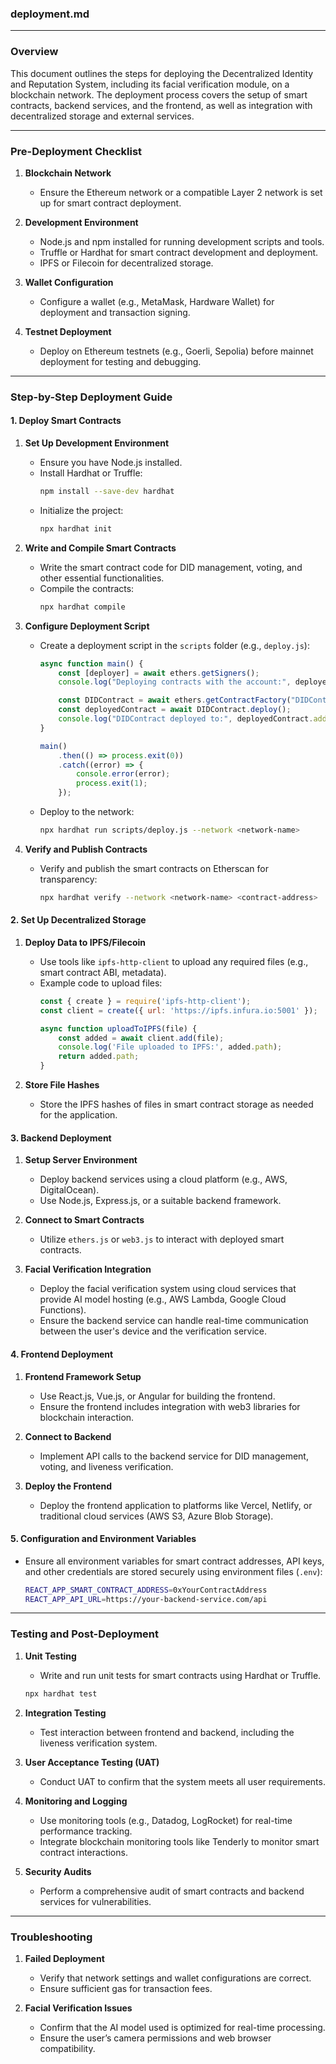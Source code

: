 ### **deployment.md**

---

### **Overview**  
This document outlines the steps for deploying the Decentralized Identity and Reputation System, including its facial verification module, on a blockchain network. The deployment process covers the setup of smart contracts, backend services, and the frontend, as well as integration with decentralized storage and external services.

---

### **Pre-Deployment Checklist**

1. **Blockchain Network**  
   - Ensure the Ethereum network or a compatible Layer 2 network is set up for smart contract deployment.

2. **Development Environment**  
   - Node.js and npm installed for running development scripts and tools.
   - Truffle or Hardhat for smart contract development and deployment.
   - IPFS or Filecoin for decentralized storage.

3. **Wallet Configuration**  
   - Configure a wallet (e.g., MetaMask, Hardware Wallet) for deployment and transaction signing.

4. **Testnet Deployment**  
   - Deploy on Ethereum testnets (e.g., Goerli, Sepolia) before mainnet deployment for testing and debugging.

---

### **Step-by-Step Deployment Guide**

#### **1. Deploy Smart Contracts**

1. **Set Up Development Environment**
   - Ensure you have Node.js installed.
   - Install Hardhat or Truffle:
     ```bash
     npm install --save-dev hardhat
     ```
   - Initialize the project:
     ```bash
     npx hardhat init
     ```

2. **Write and Compile Smart Contracts**
   - Write the smart contract code for DID management, voting, and other essential functionalities.
   - Compile the contracts:
     ```bash
     npx hardhat compile
     ```

3. **Configure Deployment Script**
   - Create a deployment script in the `scripts` folder (e.g., `deploy.js`):
     ```javascript
     async function main() {
         const [deployer] = await ethers.getSigners();
         console.log("Deploying contracts with the account:", deployer.address);
     
         const DIDContract = await ethers.getContractFactory("DIDContract");
         const deployedContract = await DIDContract.deploy();
         console.log("DIDContract deployed to:", deployedContract.address);
     }
     
     main()
         .then(() => process.exit(0))
         .catch((error) => {
             console.error(error);
             process.exit(1);
         });
     ```
   - Deploy to the network:
     ```bash
     npx hardhat run scripts/deploy.js --network <network-name>
     ```

4. **Verify and Publish Contracts**
   - Verify and publish the smart contracts on Etherscan for transparency:
     ```bash
     npx hardhat verify --network <network-name> <contract-address>
     ```

#### **2. Set Up Decentralized Storage**

1. **Deploy Data to IPFS/Filecoin**
   - Use tools like `ipfs-http-client` to upload any required files (e.g., smart contract ABI, metadata).
   - Example code to upload files:
     ```javascript
     const { create } = require('ipfs-http-client');
     const client = create({ url: 'https://ipfs.infura.io:5001' });
     
     async function uploadToIPFS(file) {
         const added = await client.add(file);
         console.log('File uploaded to IPFS:', added.path);
         return added.path;
     }
     ```

2. **Store File Hashes**
   - Store the IPFS hashes of files in smart contract storage as needed for the application.

#### **3. Backend Deployment**

1. **Setup Server Environment**
   - Deploy backend services using a cloud platform (e.g., AWS, DigitalOcean).
   - Use Node.js, Express.js, or a suitable backend framework.

2. **Connect to Smart Contracts**
   - Utilize `ethers.js` or `web3.js` to interact with deployed smart contracts.

3. **Facial Verification Integration**
   - Deploy the facial verification system using cloud services that provide AI model hosting (e.g., AWS Lambda, Google Cloud Functions).
   - Ensure the backend service can handle real-time communication between the user's device and the verification service.

#### **4. Frontend Deployment**

1. **Frontend Framework Setup**
   - Use React.js, Vue.js, or Angular for building the frontend.
   - Ensure the frontend includes integration with web3 libraries for blockchain interaction.

2. **Connect to Backend**
   - Implement API calls to the backend service for DID management, voting, and liveness verification.

3. **Deploy the Frontend**
   - Deploy the frontend application to platforms like Vercel, Netlify, or traditional cloud services (AWS S3, Azure Blob Storage).

#### **5. Configuration and Environment Variables**

- Ensure all environment variables for smart contract addresses, API keys, and other credentials are stored securely using environment files (`.env`):
  ```bash
  REACT_APP_SMART_CONTRACT_ADDRESS=0xYourContractAddress
  REACT_APP_API_URL=https://your-backend-service.com/api
  ```

---

### **Testing and Post-Deployment**

1. **Unit Testing**
   - Write and run unit tests for smart contracts using Hardhat or Truffle.
   ```bash
   npx hardhat test
   ```

2. **Integration Testing**
   - Test interaction between frontend and backend, including the liveness verification system.

3. **User Acceptance Testing (UAT)**
   - Conduct UAT to confirm that the system meets all user requirements.

4. **Monitoring and Logging**
   - Use monitoring tools (e.g., Datadog, LogRocket) for real-time performance tracking.
   - Integrate blockchain monitoring tools like Tenderly to monitor smart contract interactions.

5. **Security Audits**
   - Perform a comprehensive audit of smart contracts and backend services for vulnerabilities.

---

### **Troubleshooting**

1. **Failed Deployment**
   - Verify that network settings and wallet configurations are correct.
   - Ensure sufficient gas for transaction fees.

2. **Facial Verification Issues**
   - Confirm that the AI model used is optimized for real-time processing.
   - Ensure the user’s camera permissions and web browser compatibility.
